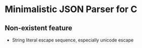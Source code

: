 # Minimalistic JSON Parser for C

## Non-existent feature
- String literal escape sequence, especially unicode escape
